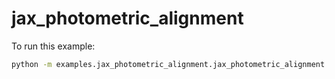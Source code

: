 # jax_photometric_alignment

To run this example:
```bash
python -m examples.jax_photometric_alignment.jax_photometric_alignment
```
